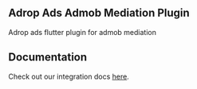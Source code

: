 Adrop Ads Admob Mediation Plugin
---------------
Adrop ads flutter plugin for admob mediation

Documentation
-------------
Check out our integration docs [here](https://adrop.gitbook.io/welcome-to-adrop/publisher-guide/google-admob-adrop-adapter).

